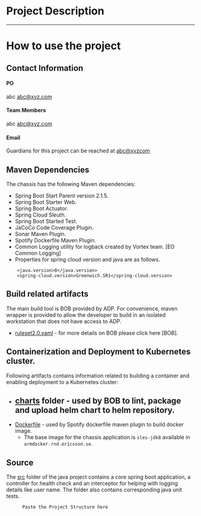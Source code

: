 # Project Description


---






# How to use the project

## Contact Information
#### PO
abc <a href="mailto:abc@xyz.com"> abc@xyz.com</a>  
#### Team Members  

abc <a href="abc@xyz.com"> abc@xyz.com</a>  


#### Email
Guardians for this project can be reached at <a href="abc@xyz.com">abc@xyzcom</a>  


## Maven Dependencies
The chassis has the following Maven dependencies:
  - Spring Boot Start Parent version 2.1.5.
  - Spring Boot Starter Web.
  - Spring Boot Actuator.
  - Spring Cloud Sleuth.
  - Spring Boot Started Test.
  - JaCoCo Code Coverage Plugin.
  - Sonar Maven Plugin.
  - Spotify Dockerfile Maven Plugin.
  - Common Logging utility for logback created by Vortex team. [EO Common Logging]
  - Properties for spring cloud version and java are as follows.
  ```
      <java.version>8</java.version>
      <spring-cloud.version>Greenwich.SR1</spring-cloud.version>
  ```

## Build related artifacts
The main build tool is BOB provided by ADP. For convenience, maven wrapper is provided to allow the developer to build in an isolated workstation that does not have access to ADP.
  - [ruleset2.0.yaml](ruleset2.0.yaml) - for more details on BOB please click here [BOB].



## Containerization and Deployment to Kubernetes cluster.
Following artifacts contains information related to building a container and enabling deployment to a Kubernetes cluster:
- [charts](charts/) folder - used by BOB to lint, package and upload helm chart to helm repository.
  -  
- [Dockerfile](Dockerfile) - used by Spotify dockerfile maven plugin to build docker image.
  - The base image for the chassis application is ```sles-jdk8``` available in ```armdocker.rnd.ericsson.se```.

## Source
The [src](src/) folder of the java project contains a core spring boot application, a controller for health check and an interceptor for helping with logging details like user name. The folder also contains corresponding java unit tests.

  ```
		Paste the Project Structure here 
  ```

